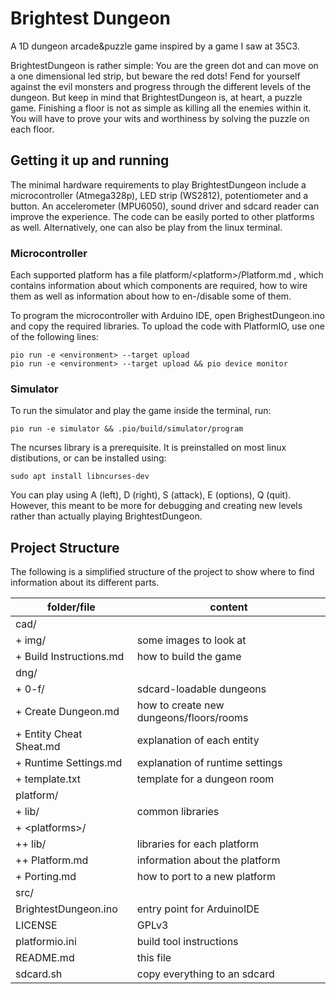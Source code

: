 # Brightest Dungeon

A 1D dungeon arcade&puzzle game inspired by a game I saw at 35C3.

BrightestDungeon is rather simple: You are the green dot and can move on a one dimensional led strip, but beware the red dots!
Fend for yourself against the evil monsters and progress through the different levels of the dungeon.
But keep in mind that BrightestDungeon is, at heart, a puzzle game.
Finishing a floor is not as simple as killing all the enemies within it.
You will have to prove your wits and worthiness by solving the puzzle on each floor.

## Getting it up and running

The minimal hardware requirements to play BrightestDungeon include a microcontroller (Atmega328p), LED strip (WS2812), potentiometer and a button.
An accelerometer (MPU6050), sound driver and sdcard reader can improve the experience.
The code can be easily ported to other platforms as well.
Alternatively, one can also be play from the linux terminal.

### Microcontroller

Each supported platform has a file platform/\<platform\>/Platform.md , which contains information about which components are
required, how to wire them as well as information about how to en-/disable some of them.

To program the microcontroller with Arduino IDE, open BrighestDungeon.ino and copy the required libraries.
To upload the code with PlatformIO, use one of the following lines:

```
pio run -e <environment> --target upload
pio run -e <environment> --target upload && pio device monitor
```

### Simulator

To run the simulator and play the game inside the terminal, run:

```
pio run -e simulator && .pio/build/simulator/program
```

The ncurses library is a prerequisite.
It is preinstalled on most linux distibutions, or can be installed using:

```
sudo apt install libncurses-dev
```

You can play using A (left), D (right), S (attack), E (options), Q (quit).
However, this meant to be more for debugging and creating new levels rather than actually playing BrightestDungeon.

## Project Structure

The following is a simplified structure of the project to show where to find information about its different parts.

folder/file               | content
--------------------------|-------------
cad/                      |
+ img/                    | some images to look at
+ Build Instructions.md   | how to build the game
dng/                      |
+ 0-f/                    | sdcard-loadable dungeons
+ Create Dungeon.md       | how to create new dungeons/floors/rooms
+ Entity Cheat Sheat.md   | explanation of each entity
+ Runtime Settings.md     | explanation of runtime settings
+ template.txt            | template for a dungeon room
platform/                 |
+ lib/                    | common libraries
+ \<platforms\>/          | 
++ lib/                   | libraries for each platform
++ Platform.md            | information about the platform
+ Porting.md              | how to port to a new platform
src/                      | 
BrightestDungeon.ino      | entry point for ArduinoIDE
LICENSE                   | GPLv3
platformio.ini            | build tool instructions
README.md                 | this file
sdcard.sh                 | copy everything to an sdcard
